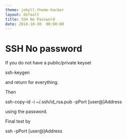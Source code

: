 ```yaml
---
theme: jekyll-theme-hacker
layout: default
title: SSH No Password
date: 2018-10-30  00:00:00
---
```


# SSH No password

If you do not have a public/private keyset

ssh-keygen

and return for everything.

Then

ssh-copy-id -i ~/.ssh/id_rsa.pub -pPort [user@]Address

using the password.

Final test by 

ssh  -pPort [user@]Address
